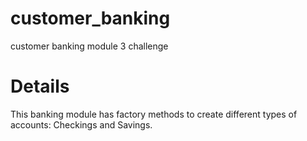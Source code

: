 # customer_banking
customer banking module 3 challenge

# Details
This banking module has factory methods to create different types of accounts: Checkings and Savings.  